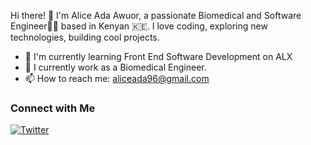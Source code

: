 Hi there! 👋 I'm Alice Ada Awuor, a passionate Biomedical and Software Engineer👩‍💻 based in Kenyan 🇰🇪. I love coding, exploring new technologies, building cool projects.

- 🌱 I'm currently learning Front End Software Development on ALX
- 💼 I currently work as a Biomedical Engineer.
- 📫 How to reach me: aliceada96@gmail.com


### Connect with Me

[![Twitter](https://img.shields.io/badge/Twitter-Ms_Okombo-blue)](https://twitter.com/Ms_Okombo)

